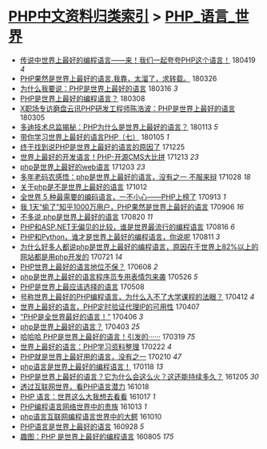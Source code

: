 [PHP中文资料归类索引](../README.md) > [PHP_语言_世界](PHP_语言_世界.md)
====
- [传说中世界上最好的编程语言——来！我们一起夸夸PHP这个语言！](http://jkwz.applinzi.com/ittc/7093614991100085264.html#%E4%BC%A0%E8%AF%B4%E4%B8%AD%E4%B8%96%E7%95%8C%E4%B8%8A%E6%9C%80%E5%A5%BD%E7%9A%84%E7%BC%96%E7%A8%8B%E8%AF%AD%E8%A8%80%E2%80%94%E2%80%94%E6%9D%A5%EF%BC%81%E6%88%91%E4%BB%AC%E4%B8%80%E8%B5%B7%E5%A4%B8%E5%A4%B8PHP%E8%BF%99%E4%B8%AA%E8%AF%AD%E8%A8%80%EF%BC%81) 180419 *4* 
- [PHP果然是世界上最好的语言.我靠，太溜了，求转载。](http://jkwz.applinzi.com/ittc/7084835071569953802.html#PHP%E6%9E%9C%E7%84%B6%E6%98%AF%E4%B8%96%E7%95%8C%E4%B8%8A%E6%9C%80%E5%A5%BD%E7%9A%84%E8%AF%AD%E8%A8%80.%E6%88%91%E9%9D%A0%EF%BC%8C%E5%A4%AA%E6%BA%9C%E4%BA%86%EF%BC%8C%E6%B1%82%E8%BD%AC%E8%BD%BD%E3%80%82) 180326  
- [为什么我要说：PHP是世界上最好的语言](http://jkwz.applinzi.com/ittc/7080597698816508944.html#%E4%B8%BA%E4%BB%80%E4%B9%88%E6%88%91%E8%A6%81%E8%AF%B4%EF%BC%9APHP%E6%98%AF%E4%B8%96%E7%95%8C%E4%B8%8A%E6%9C%80%E5%A5%BD%E7%9A%84%E8%AF%AD%E8%A8%80) 180316 *3* 
- [PHP是世界上最好的编程语言？](http://jkwz.applinzi.com/ittc/7077089495860380682.html#PHP%E6%98%AF%E4%B8%96%E7%95%8C%E4%B8%8A%E6%9C%80%E5%A5%BD%E7%9A%84%E7%BC%96%E7%A8%8B%E8%AF%AD%E8%A8%80%EF%BC%9F) 180308  
- [X职场专访磨盘云讯PHP研发工程师陈浩波：PHP是世界上最好的语言](http://jkwz.applinzi.com/ittc/7076943092433552395.html#X%E8%81%8C%E5%9C%BA%E4%B8%93%E8%AE%BF%E7%A3%A8%E7%9B%98%E4%BA%91%E8%AE%AFPHP%E7%A0%94%E5%8F%91%E5%B7%A5%E7%A8%8B%E5%B8%88%E9%99%88%E6%B5%A9%E6%B3%A2%EF%BC%9APHP%E6%98%AF%E4%B8%96%E7%95%8C%E4%B8%8A%E6%9C%80%E5%A5%BD%E7%9A%84%E8%AF%AD%E8%A8%80) 180305  
- [多迪技术总监揭秘：PHP为什么是世界上最好的语言？](http://jkwz.applinzi.com/ittc/7058012077652706320.html#%E5%A4%9A%E8%BF%AA%E6%8A%80%E6%9C%AF%E6%80%BB%E7%9B%91%E6%8F%AD%E7%A7%98%EF%BC%9APHP%E4%B8%BA%E4%BB%80%E4%B9%88%E6%98%AF%E4%B8%96%E7%95%8C%E4%B8%8A%E6%9C%80%E5%A5%BD%E7%9A%84%E8%AF%AD%E8%A8%80%EF%BC%9F) 180113 *5* 
- [带你学习世界上最好的语言PHP（七）](http://jkwz.applinzi.com/ittc/7054680610654651398.html#%E5%B8%A6%E4%BD%A0%E5%AD%A6%E4%B9%A0%E4%B8%96%E7%95%8C%E4%B8%8A%E6%9C%80%E5%A5%BD%E7%9A%84%E8%AF%AD%E8%A8%80PHP%EF%BC%88%E4%B8%83%EF%BC%89) 180105 *1* 
- [终于找到说PHP是世界上最好的语言的原因了](http://jkwz.applinzi.com/ittc/7051138359366255633.html#%E7%BB%88%E4%BA%8E%E6%89%BE%E5%88%B0%E8%AF%B4PHP%E6%98%AF%E4%B8%96%E7%95%8C%E4%B8%8A%E6%9C%80%E5%A5%BD%E7%9A%84%E8%AF%AD%E8%A8%80%E7%9A%84%E5%8E%9F%E5%9B%A0%E4%BA%86) 171225  
- [世界上最好的开发语言！PHP-开源CMS大比拼](http://jkwz.applinzi.com/ittc/7046479422306124816.html#%E4%B8%96%E7%95%8C%E4%B8%8A%E6%9C%80%E5%A5%BD%E7%9A%84%E5%BC%80%E5%8F%91%E8%AF%AD%E8%A8%80%EF%BC%81PHP-%E5%BC%80%E6%BA%90CMS%E5%A4%A7%E6%AF%94%E6%8B%BC) 171213 *23* 
- [php是世界上最好的web语言](http://jkwz.applinzi.com/ittc/7042788078932984849.html#php%E6%98%AF%E4%B8%96%E7%95%8C%E4%B8%8A%E6%9C%80%E5%A5%BD%E7%9A%84web%E8%AF%AD%E8%A8%80) 171203 *23* 
- [多年老码农感悟：php是世界上最好的语言，没有之一 不服来辩](http://jkwz.applinzi.com/ittc/7029486479141766161.html#%E5%A4%9A%E5%B9%B4%E8%80%81%E7%A0%81%E5%86%9C%E6%84%9F%E6%82%9F%EF%BC%9Aphp%E6%98%AF%E4%B8%96%E7%95%8C%E4%B8%8A%E6%9C%80%E5%A5%BD%E7%9A%84%E8%AF%AD%E8%A8%80%EF%BC%8C%E6%B2%A1%E6%9C%89%E4%B9%8B%E4%B8%80+%E4%B8%8D%E6%9C%8D%E6%9D%A5%E8%BE%A9) 171028 *18* 
- [关于php是不是世界上最好的语言](http://jkwz.applinzi.com/ittc/7023584008783528977.html#%E5%85%B3%E4%BA%8Ephp%E6%98%AF%E4%B8%8D%E6%98%AF%E4%B8%96%E7%95%8C%E4%B8%8A%E6%9C%80%E5%A5%BD%E7%9A%84%E8%AF%AD%E8%A8%80) 171012  
- [全世界 5 种最需要的编码语言，一不小心——PHP上榜了](http://jkwz.applinzi.com/ittc/7012184340472267793.html#%E5%85%A8%E4%B8%96%E7%95%8C+5+%E7%A7%8D%E6%9C%80%E9%9C%80%E8%A6%81%E7%9A%84%E7%BC%96%E7%A0%81%E8%AF%AD%E8%A8%80%EF%BC%8C%E4%B8%80%E4%B8%8D%E5%B0%8F%E5%BF%83%E2%80%94%E2%80%94PHP%E4%B8%8A%E6%A6%9C%E4%BA%86) 170913 *1* 
- [我 1天“偷了”知乎1000万用户，PHP果然是世界上最好的语言](http://jkwz.applinzi.com/ittc/7010291973314053137.html#%E6%88%91+1%E5%A4%A9%E2%80%9C%E5%81%B7%E4%BA%86%E2%80%9D%E7%9F%A5%E4%B9%8E1000%E4%B8%87%E7%94%A8%E6%88%B7%EF%BC%8CPHP%E6%9E%9C%E7%84%B6%E6%98%AF%E4%B8%96%E7%95%8C%E4%B8%8A%E6%9C%80%E5%A5%BD%E7%9A%84%E8%AF%AD%E8%A8%80) 170906 *16* 
- [不多说,php是世界上最好的语言](http://jkwz.applinzi.com/ittc/7004028035156935697.html#%E4%B8%8D%E5%A4%9A%E8%AF%B4%2Cphp%E6%98%AF%E4%B8%96%E7%95%8C%E4%B8%8A%E6%9C%80%E5%A5%BD%E7%9A%84%E8%AF%AD%E8%A8%80) 170820 *11* 
- [PHP和ASP.NET无偏见的比较，谁是世界最流行的编程语言](http://jkwz.applinzi.com/ittc/7002384902614680593.html#PHP%E5%92%8CASP.NET%E6%97%A0%E5%81%8F%E8%A7%81%E7%9A%84%E6%AF%94%E8%BE%83%EF%BC%8C%E8%B0%81%E6%98%AF%E4%B8%96%E7%95%8C%E6%9C%80%E6%B5%81%E8%A1%8C%E7%9A%84%E7%BC%96%E7%A8%8B%E8%AF%AD%E8%A8%80) 170816 *6* 
- [PHP和Python，谁才是世界上最好的编程语言，你说呢](http://jkwz.applinzi.com/ittc/7000526600658224144.html#PHP%E5%92%8CPython%EF%BC%8C%E8%B0%81%E6%89%8D%E6%98%AF%E4%B8%96%E7%95%8C%E4%B8%8A%E6%9C%80%E5%A5%BD%E7%9A%84%E7%BC%96%E7%A8%8B%E8%AF%AD%E8%A8%80%EF%BC%8C%E4%BD%A0%E8%AF%B4%E5%91%A2) 170811 *3* 
- [为什么好多人都说php是世界上最好的编程语言，原因在于世界上82%以上的网站都是用php开发的](http://jkwz.applinzi.com/ittc/6992758703626142736.html#%E4%B8%BA%E4%BB%80%E4%B9%88%E5%A5%BD%E5%A4%9A%E4%BA%BA%E9%83%BD%E8%AF%B4php%E6%98%AF%E4%B8%96%E7%95%8C%E4%B8%8A%E6%9C%80%E5%A5%BD%E7%9A%84%E7%BC%96%E7%A8%8B%E8%AF%AD%E8%A8%80%EF%BC%8C%E5%8E%9F%E5%9B%A0%E5%9C%A8%E4%BA%8E%E4%B8%96%E7%95%8C%E4%B8%8A82%25%E4%BB%A5%E4%B8%8A%E7%9A%84%E7%BD%91%E7%AB%99%E9%83%BD%E6%98%AF%E7%94%A8php%E5%BC%80%E5%8F%91%E7%9A%84) 170721 *14* 
- [PHP世界上最好的语言地位不保？](http://jkwz.applinzi.com/ittc/6976376424574223365.html#PHP%E4%B8%96%E7%95%8C%E4%B8%8A%E6%9C%80%E5%A5%BD%E7%9A%84%E8%AF%AD%E8%A8%80%E5%9C%B0%E4%BD%8D%E4%B8%8D%E4%BF%9D%EF%BC%9F) 170608 *2* 
- [php是世界上最好的语言程序员专用表情包来袭](http://jkwz.applinzi.com/ittc/6972111999948293124.html#php%E6%98%AF%E4%B8%96%E7%95%8C%E4%B8%8A%E6%9C%80%E5%A5%BD%E7%9A%84%E8%AF%AD%E8%A8%80%E7%A8%8B%E5%BA%8F%E5%91%98%E4%B8%93%E7%94%A8%E8%A1%A8%E6%83%85%E5%8C%85%E6%9D%A5%E8%A2%AD) 170526 *5* 
- [PHP是世界上最应该选择的语言](http://jkwz.applinzi.com/ittc/6965324283839513605.html#PHP%E6%98%AF%E4%B8%96%E7%95%8C%E4%B8%8A%E6%9C%80%E5%BA%94%E8%AF%A5%E9%80%89%E6%8B%A9%E7%9A%84%E8%AF%AD%E8%A8%80) 170508  
- [号称世界上最好的PHP编程语言，为什么入不了大学课程的法眼？](http://jkwz.applinzi.com/ittc/6955588956279276548.html#%E5%8F%B7%E7%A7%B0%E4%B8%96%E7%95%8C%E4%B8%8A%E6%9C%80%E5%A5%BD%E7%9A%84PHP%E7%BC%96%E7%A8%8B%E8%AF%AD%E8%A8%80%EF%BC%8C%E4%B8%BA%E4%BB%80%E4%B9%88%E5%85%A5%E4%B8%8D%E4%BA%86%E5%A4%A7%E5%AD%A6%E8%AF%BE%E7%A8%8B%E7%9A%84%E6%B3%95%E7%9C%BC%EF%BC%9F) 170412 *4* 
- [世界上最好的语言，PHP定时验证代理IP的可用性](http://jkwz.applinzi.com/ittc/6952681990406013957.html#%E4%B8%96%E7%95%8C%E4%B8%8A%E6%9C%80%E5%A5%BD%E7%9A%84%E8%AF%AD%E8%A8%80%EF%BC%8CPHP%E5%AE%9A%E6%97%B6%E9%AA%8C%E8%AF%81%E4%BB%A3%E7%90%86IP%E7%9A%84%E5%8F%AF%E7%94%A8%E6%80%A7) 170407  
- [“PHP是全世界最好的语言！”](http://jkwz.applinzi.com/ittc/6953469374374609925.html#%E2%80%9CPHP%E6%98%AF%E5%85%A8%E4%B8%96%E7%95%8C%E6%9C%80%E5%A5%BD%E7%9A%84%E8%AF%AD%E8%A8%80%EF%BC%81%E2%80%9D) 170406 *3* 
- [php是世界上最好的语言？](http://jkwz.applinzi.com/ittc/6952298571096392709.html#php%E6%98%AF%E4%B8%96%E7%95%8C%E4%B8%8A%E6%9C%80%E5%A5%BD%E7%9A%84%E8%AF%AD%E8%A8%80%EF%BC%9F) 170403 *25* 
- [哈哈哈 PHP是世界上最好的语言！引发的······](http://jkwz.applinzi.com/ittc/6946661763281060868.html#%E5%93%88%E5%93%88%E5%93%88+PHP%E6%98%AF%E4%B8%96%E7%95%8C%E4%B8%8A%E6%9C%80%E5%A5%BD%E7%9A%84%E8%AF%AD%E8%A8%80%EF%BC%81%E5%BC%95%E5%8F%91%E7%9A%84%C2%B7%C2%B7%C2%B7%C2%B7%C2%B7%C2%B7) 170319 *75* 
- [世界上最好的语言：PHP学习资料整理](http://jkwz.applinzi.com/ittc/6937513066068706308.html#%E4%B8%96%E7%95%8C%E4%B8%8A%E6%9C%80%E5%A5%BD%E7%9A%84%E8%AF%AD%E8%A8%80%EF%BC%9APHP%E5%AD%A6%E4%B9%A0%E8%B5%84%E6%96%99%E6%95%B4%E7%90%86) 170222 *4* 
- [PHP就是世界上最好用的语言，没有之一](http://jkwz.applinzi.com/ittc/6932665234119721989.html#PHP%E5%B0%B1%E6%98%AF%E4%B8%96%E7%95%8C%E4%B8%8A%E6%9C%80%E5%A5%BD%E7%94%A8%E7%9A%84%E8%AF%AD%E8%A8%80%EF%BC%8C%E6%B2%A1%E6%9C%89%E4%B9%8B%E4%B8%80) 170210 *47* 
- [php语言是世界上最好的编程语言！](http://jkwz.applinzi.com/ittc/6924547027504727045.html#php%E8%AF%AD%E8%A8%80%E6%98%AF%E4%B8%96%E7%95%8C%E4%B8%8A%E6%9C%80%E5%A5%BD%E7%9A%84%E7%BC%96%E7%A8%8B%E8%AF%AD%E8%A8%80%EF%BC%81) 170118 *13* 
- [PHP是世界上最好的语言？它为什么会这么火？这还能持续多久？](http://jkwz.applinzi.com/ittc/6906803148181472260.html#PHP%E6%98%AF%E4%B8%96%E7%95%8C%E4%B8%8A%E6%9C%80%E5%A5%BD%E7%9A%84%E8%AF%AD%E8%A8%80%EF%BC%9F%E5%AE%83%E4%B8%BA%E4%BB%80%E4%B9%88%E4%BC%9A%E8%BF%99%E4%B9%88%E7%81%AB%EF%BC%9F%E8%BF%99%E8%BF%98%E8%83%BD%E6%8C%81%E7%BB%AD%E5%A4%9A%E4%B9%85%EF%BC%9F) 161205 *30* 
- [透过互联网世界，看PHP语言潜力](http://jkwz.applinzi.com/ittc/6890351092503675908.html#%E9%80%8F%E8%BF%87%E4%BA%92%E8%81%94%E7%BD%91%E4%B8%96%E7%95%8C%EF%BC%8C%E7%9C%8BPHP%E8%AF%AD%E8%A8%80%E6%BD%9C%E5%8A%9B) 161018  
- [PHP 语言：世界这么大我想去看看](http://jkwz.applinzi.com/ittc/6889983340903400453.html#PHP+%E8%AF%AD%E8%A8%80%EF%BC%9A%E4%B8%96%E7%95%8C%E8%BF%99%E4%B9%88%E5%A4%A7%E6%88%91%E6%83%B3%E5%8E%BB%E7%9C%8B%E7%9C%8B) 161017 *1* 
- [PHP编程语言网络世界中的贵族](http://jkwz.applinzi.com/ittc/6888504005776376836.html#PHP%E7%BC%96%E7%A8%8B%E8%AF%AD%E8%A8%80%E7%BD%91%E7%BB%9C%E4%B8%96%E7%95%8C%E4%B8%AD%E7%9A%84%E8%B4%B5%E6%97%8F) 161013 *1* 
- [php语言互联网编程语言世界中的大鳄](http://jkwz.applinzi.com/ittc/6887395622612632580.html#php%E8%AF%AD%E8%A8%80%E4%BA%92%E8%81%94%E7%BD%91%E7%BC%96%E7%A8%8B%E8%AF%AD%E8%A8%80%E4%B8%96%E7%95%8C%E4%B8%AD%E7%9A%84%E5%A4%A7%E9%B3%84) 161010  
- [PHP语言是世界上最好的语言](http://jkwz.applinzi.com/ittc/6882953814335816708.html#PHP%E8%AF%AD%E8%A8%80%E6%98%AF%E4%B8%96%E7%95%8C%E4%B8%8A%E6%9C%80%E5%A5%BD%E7%9A%84%E8%AF%AD%E8%A8%80) 160928 *5* 
- [趣图：PHP 是世界上最好的编程语言](http://jkwz.applinzi.com/ittc/6862885431401776132.html#%E8%B6%A3%E5%9B%BE%EF%BC%9APHP+%E6%98%AF%E4%B8%96%E7%95%8C%E4%B8%8A%E6%9C%80%E5%A5%BD%E7%9A%84%E7%BC%96%E7%A8%8B%E8%AF%AD%E8%A8%80) 160805 *175* 
